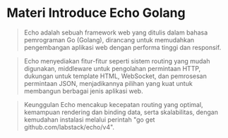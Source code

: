 # Materi Introduce Echo Golang
> Echo adalah sebuah framework web yang ditulis dalam bahasa pemrograman Go (Golang), dirancang untuk memudahkan pengembangan aplikasi web dengan performa tinggi dan responsif.

> Echo menyediakan fitur-fitur seperti sistem routing yang mudah digunakan, middleware untuk pengolahan permintaan HTTP, dukungan untuk template HTML, WebSocket, dan pemrosesan permintaan JSON, menjadikannya pilihan yang kuat untuk membangun berbagai jenis aplikasi web.

> Keunggulan Echo mencakup kecepatan routing yang optimal, kemampuan rendering dan binding data, serta skalabilitas, dengan kemudahan instalasi melalui perintah "go get github.com/labstack/echo/v4".